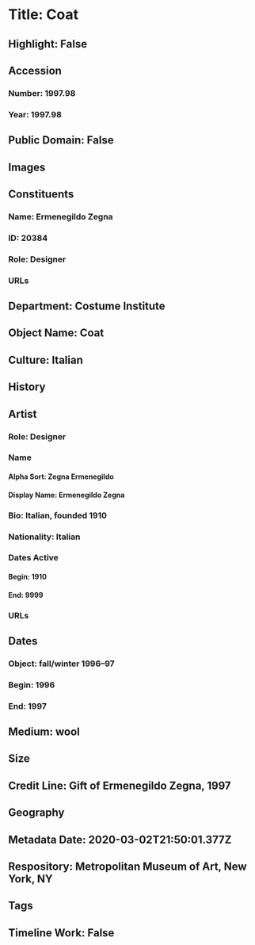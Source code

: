 # Title: Coat
## Highlight: False
## Accession
### Number: 1997.98
### Year: 1997.98
## Public Domain: False
## Images
## Constituents
### Name: Ermenegildo Zegna
### ID: 20384
### Role: Designer
### URLs
## Department: Costume Institute
## Object Name: Coat
## Culture: Italian
## History
## Artist
### Role: Designer
### Name
#### Alpha Sort: Zegna Ermenegildo
#### Display Name: Ermenegildo Zegna
### Bio: Italian, founded 1910
### Nationality: Italian
### Dates Active
#### Begin: 1910
#### End: 9999
### URLs
## Dates
### Object: fall/winter 1996–97
### Begin: 1996
### End: 1997
## Medium: wool
## Size
## Credit Line: Gift of Ermenegildo Zegna, 1997
## Geography
## Metadata Date: 2020-03-02T21:50:01.377Z
## Respository: Metropolitan Museum of Art, New York, NY
## Tags
## Timeline Work: False